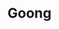 --- 
title: "Goong"
publishdate: "2019-9-8T16:48:46+02:00"
src: "https://365manga.net/manga/goong"
image: "https://data.365manga.net/images/thumbnails/1963-goong.jpg"
description: "From Ice Kunion: Monarchy ended long ago in Korea, but there are still other countries with Kings, Queens, princes and princesses. What if Korea had continued monarchism? What if all the beautiful palaces which are now only historical relics were actually filled with people?! What if the glamorous royal family still maintained the palace customs?! Welcome to a world where Korea still has the royal family living their lives! Only…"
---